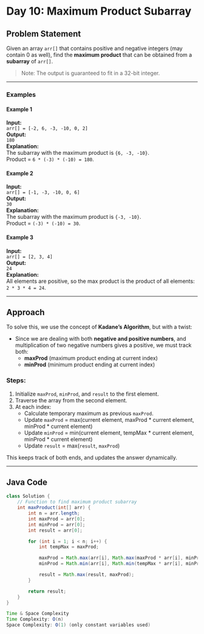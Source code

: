 # Day 10: Maximum Product Subarray

## Problem Statement
Given an array `arr[]` that contains positive and negative integers (may contain 0 as well), find the **maximum product** that can be obtained from a **subarray** of `arr[]`.
> Note: The output is guaranteed to fit in a 32-bit integer.

---

### Examples

#### Example 1
**Input:**  
`arr[] = [-2, 6, -3, -10, 0, 2]`  
**Output:**  
`180`  
**Explanation:**  
The subarray with the maximum product is `{6, -3, -10}`.  
Product = `6 * (-3) * (-10) = 180`.

#### Example 2
**Input:**  
`arr[] = [-1, -3, -10, 0, 6]`  
**Output:**  
`30`  
**Explanation:**  
The subarray with the maximum product is `{-3, -10}`.  
Product = `(-3) * (-10) = 30`.

#### Example 3
**Input:**  
`arr[] = [2, 3, 4]`  
**Output:**  
`24`  
**Explanation:**  
All elements are positive, so the max product is the product of all elements: `2 * 3 * 4 = 24`.

---

## Approach

To solve this, we use the concept of **Kadane’s Algorithm**, but with a twist:
- Since we are dealing with both **negative and positive numbers**, and multiplication of two negative numbers gives a positive, we must track both:
  - **maxProd** (maximum product ending at current index)
  - **minProd** (minimum product ending at current index)

### Steps:
1. Initialize `maxProd`, `minProd`, and `result` to the first element.
2. Traverse the array from the second element.
3. At each index:
   - Calculate temporary maximum as previous `maxProd`.
   - Update `maxProd` = max(current element, maxProd * current element, minProd * current element)
   - Update `minProd` = min(current element, tempMax * current element, minProd * current element)
   - Update `result` = max(`result`, `maxProd`)

This keeps track of both ends, and updates the answer dynamically.

---

## Java Code

```java
class Solution {
    // Function to find maximum product subarray
    int maxProduct(int[] arr) {
        int n = arr.length;
        int maxProd = arr[0];
        int minProd = arr[0];
        int result = arr[0];

        for (int i = 1; i < n; i++) {
            int tempMax = maxProd;

            maxProd = Math.max(arr[i], Math.max(maxProd * arr[i], minProd * arr[i]));
            minProd = Math.min(arr[i], Math.min(tempMax * arr[i], minProd * arr[i]));

            result = Math.max(result, maxProd);
        }

        return result;
    }
}

Time & Space Complexity
Time Complexity: O(n)
Space Complexity: O(1) (only constant variables used)


